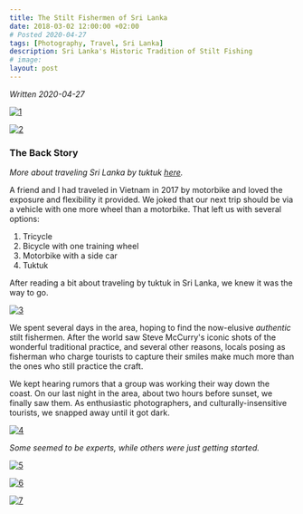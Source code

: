 ```yaml
---
title: The Stilt Fishermen of Sri Lanka
date: 2018-03-02 12:00:00 +02:00
# Posted 2020-04-27
tags: [Photography, Travel, Sri Lanka]
description: Sri Lanka's Historic Tradition of Stilt Fishing
# image:
layout: post
---
```

*Written 2020-04-27*

[![1](../../assets/img/portfolio/[2018-03-01]-Sri_Lanka/stilt_fishermen/Sri_Lanka_781_PS.jpg)](../../assets/img/portfolio/[2018-03-01]-Sri_Lanka/stilt_fishermen/Sri_Lanka_781_PS.jpg)

[![2](../../assets/img/portfolio/[2018-03-01]-Sri_Lanka/stilt_fishermen/Sri_Lanka_784_PS.jpg)](../../assets/img/portfolio/[2018-03-01]-Sri_Lanka/stilt_fishermen/Sri_Lanka_784_PS.jpg)

### The Back Story

*More about traveling Sri Lanka by tuktuk [here](/sri-lanka-tuktuk/).*

A friend and I had traveled in Vietnam in 2017 by motorbike and loved the exposure and 
flexibility it provided. We joked that our next trip should be via a vehicle with one more
wheel than a motorbike. That left us with several options:

1. Tricycle
2. Bicycle with one training wheel
3. Motorbike with a side car
4. Tuktuk

After reading a bit about traveling by tuktuk in Sri Lanka, we knew it was the way to go.

[![3](../../assets/img/portfolio/[2018-03-01]-Sri_Lanka/stilt_fishermen/Sri_Lanka_748_PS.jpg)](../../assets/img/portfolio/[2018-03-01]-Sri_Lanka/stilt_fishermen/Sri_Lanka_748_PS.jpg)

We spent several days in the area, hoping to find the now-elusive *authentic* stilt fishermen.
After the world saw Steve McCurry's iconic shots of the wonderful traditional practice, 
and several other reasons, locals posing as fisherman who charge tourists to capture their
smiles make much more than the ones who still practice the craft.

We kept hearing rumors that a group was working their way down the coast. On our last night
in the area, about two hours before sunset, we finally saw them. As enthusiastic photographers,
and culturally-insensitive tourists, we snapped away until it got dark.

[![4](../../assets/img/portfolio/[2018-03-01]-Sri_Lanka/stilt_fishermen/Sri_Lanka_800_PS.jpg)](../../assets/img/portfolio/[2018-03-01]-Sri_Lanka/stilt_fishermen/Sri_Lanka_800_PS.jpg)

*Some seemed to be experts, while others were just getting started.*

[![5](../../assets/img/portfolio/[2018-03-01]-Sri_Lanka/stilt_fishermen/Sri_Lanka_801_PS.jpg)](../../assets/img/portfolio/[2018-03-01]-Sri_Lanka/stilt_fishermen/Sri_Lanka_801_PS.jpg)

[![6](../../assets/img/portfolio/[2018-03-01]-Sri_Lanka/stilt_fishermen/Sri_Lanka_807_PS.jpg)](../../assets/img/portfolio/[2018-03-01]-Sri_Lanka/stilt_fishermen/Sri_Lanka_807_PS.jpg)

[![7](../../assets/img/portfolio/[2018-03-01]-Sri_Lanka/stilt_fishermen/Sri_Lanka_900_PS.jpg)](../../assets/img/portfolio/[2018-03-01]-Sri_Lanka/stilt_fishermen/Sri_Lanka_900_PS.jpg)